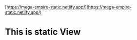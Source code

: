 [https://mega-empire-static.netlify.app/](https://mega-empire-static.netlify.app/)
# This is static View
